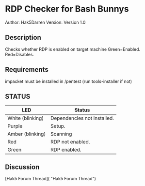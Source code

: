# RDP Checker for Bash Bunnys

Author: Hak5Darren
Version: Version 1.0

## Description

Checks whether RDP is enabled on target machine
Green=Enabled. Red=Disables.

## Requirements

impacket must be installed in /pentest (run tools-installer if not)

## STATUS

| LED              | Status                                |
| ---------------- | ------------------------------------- |
| White (blinking) | Dependencies not installed.           |
| Purple           | Setup.                                |
| Amber (blinking) | Scanning                              |
| Red              | RDP not enabled.                      |
| Green            | RDP enabled.                          |

## Discussion

[Hak5 Forum Thread]( "Hak5 Forum Thread")
